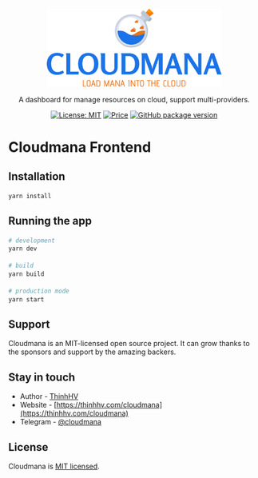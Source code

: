 <p align="center">
  <a href="http://thinhhv.com/cloudmana" target="blank">
    <img style="width: 350px;" src="public/assets/images/cloudmana.svg" alt="Cloudmana landing page" />
  </a>
</p>

<p align="center">A dashboard for manage resources on cloud, support multi-providers.</p>
<p align="center">
  <a href="https://opensource.org/licenses/MIT" target="_blank"><img src="https://img.shields.io/badge/License-MIT-yellow.svg" alt="License: MIT" /></a>
  <a href="https://github.com/cloudmana/cloudmana/blob/main/LICENSE" target="_blank"><img src="https://img.shields.io/badge/price-FREE-0098f7.svg" alt="Price" /></a>
  <a href="https://github.com/cloudmana/cloudmana/" target="_blank"><img src="https://img.shields.io/github/package-json/v/cloudmana/cloudmana" alt="GitHub package version" /></a>
</p>

# Cloudmana Frontend

## Installation

```bash
yarn install
```

## Running the app

```bash
# development
yarn dev

# build
yarn build

# production mode
yarn start
```

## Support

Cloudmana is an MIT-licensed open source project. It can grow thanks to the sponsors and support by the amazing backers.

## Stay in touch

- Author - [ThinhHV](https://thinhhv.com)
- Website - [https://thinhhv.com/cloudmana](https://thinhhv.com/cloudmana)
- Telegram - [@cloudmana](https://t.me/cloudmana)

## License

Cloudmana is [MIT licensed](LICENSE).
